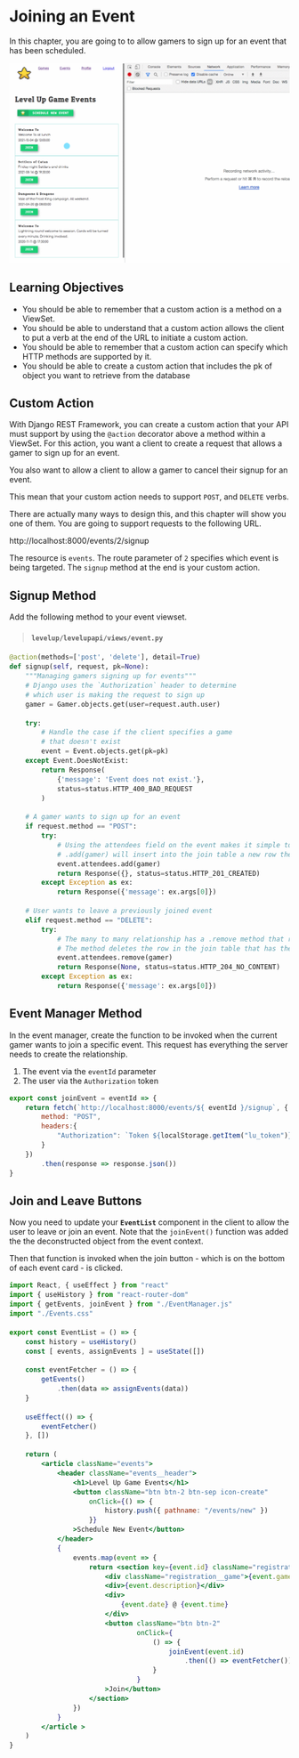 # Joining an Event

In this chapter, you are going to to allow gamers to sign up for an event that has been scheduled.

![animation showing joining an event](./images/levelup-join.gif)

## Learning Objectives

* You should be able to remember that a custom action is a method on a ViewSet.
* You should be able to understand that a custom action allows the client to put a verb at the end of the URL to initiate a custom action.
* You should be able to remember that a custom action can specify which HTTP methods are supported by it.
* You should be able to create a custom action that includes the pk of object you want to retrieve from the database


## Custom Action

With Django REST Framework, you can create a custom action that your API must support by using the `@action` decorator above a method within a ViewSet. For this action, you want a client to create a request that allows a gamer to sign up for an event.

You also want to allow a client to allow a gamer to cancel their signup for an event.

This mean that your custom action needs to support `POST`, and `DELETE` verbs.

There are actually many ways to design this, and this chapter will show you one of them. You are going to support requests to the following URL.

http://localhost:8000/events/2/signup

The resource is `events`. The route parameter of `2` specifies which event is being targeted. The `signup` method at the end is your custom action.

## Signup Method

Add the following method to your event viewset.

> #### `levelup/levelupapi/views/event.py`

```py
@action(methods=['post', 'delete'], detail=True)
def signup(self, request, pk=None):
    """Managing gamers signing up for events"""
    # Django uses the `Authorization` header to determine
    # which user is making the request to sign up
    gamer = Gamer.objects.get(user=request.auth.user)

    try:
        # Handle the case if the client specifies a game
        # that doesn't exist
        event = Event.objects.get(pk=pk)
    except Event.DoesNotExist:
        return Response(
            {'message': 'Event does not exist.'},
            status=status.HTTP_400_BAD_REQUEST
        )

    # A gamer wants to sign up for an event
    if request.method == "POST":
        try:
            # Using the attendees field on the event makes it simple to add a gamer to the event
            # .add(gamer) will insert into the join table a new row the gamer_id and the event_id
            event.attendees.add(gamer)
            return Response({}, status=status.HTTP_201_CREATED)
        except Exception as ex:
            return Response({'message': ex.args[0]})

    # User wants to leave a previously joined event
    elif request.method == "DELETE":
        try:
            # The many to many relationship has a .remove method that removes the gamer from the attendees list
            # The method deletes the row in the join table that has the gamer_id and event_id
            event.attendees.remove(gamer)
            return Response(None, status=status.HTTP_204_NO_CONTENT)
        except Exception as ex:
            return Response({'message': ex.args[0]})
```

## Event Manager Method

In the event manager, create the function to be invoked when the current gamer wants to join a specific event. This request has everything the server needs to create the relationship.

1. The event via the `eventId` parameter
1. The user via the `Authorization` token

```js
export const joinEvent = eventId => {
    return fetch(`http://localhost:8000/events/${ eventId }/signup`, {
        method: "POST",
        headers:{
            "Authorization": `Token ${localStorage.getItem("lu_token")}`
        }
    })
        .then(response => response.json())
}
```

## Join and Leave Buttons

Now you need to update your **`EventList`** component in the client to allow the user to leave or join an event. Note that the `joinEvent()` function was added the the deconstructed object from the event context.

Then that function is invoked when the join button - which is on the bottom of each event card - is clicked.

```jsx
import React, { useEffect } from "react"
import { useHistory } from "react-router-dom"
import { getEvents, joinEvent } from "./EventManager.js"
import "./Events.css"

export const EventList = () => {
    const history = useHistory()
    const [ events, assignEvents ] = useState([])

    const eventFetcher = () => {
        getEvents()
            .then(data => assignEvents(data))
    }

    useEffect(() => {
        eventFetcher()
    }, [])

    return (
        <article className="events">
            <header className="events__header">
                <h1>Level Up Game Events</h1>
                <button className="btn btn-2 btn-sep icon-create"
                    onClick={() => {
                        history.push({ pathname: "/events/new" })
                    }}
                >Schedule New Event</button>
            </header>
            {
                events.map(event => {
                    return <section key={event.id} className="registration">
                        <div className="registration__game">{event.game.title}</div>
                        <div>{event.description}</div>
                        <div>
                            {event.date} @ {event.time}
                        </div>
                        <button className="btn btn-2"
                                onClick={
                                    () => {
                                        joinEvent(event.id)
                                            .then(() => eventFetcher())
                                    }
                                }
                        >Join</button>
                    </section>
                })
            }
        </article >
    )
}
```
